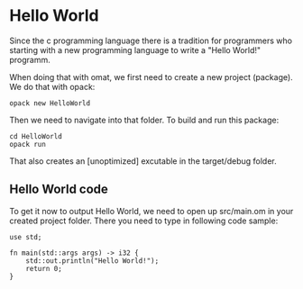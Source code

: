 # Hello World
Since the c programming language there is a tradition for programmers who starting with a new programming
language to write a "Hello World!" programm. 

When doing that with omat, we first need to create a new project (package). We do that with opack:
```
opack new HelloWorld
```
Then we need to navigate into that folder.
To build and run this package:
```
cd HelloWorld
opack run
```
That also creates an [unoptimized] excutable in the target/debug folder.

## Hello World code
To get it now to output Hello World, we need to open up src/main.om in your created project folder.
There you need to type in following code sample:
```
use std;

fn main(std::args args) -> i32 {
    std::out.println("Hello World!");
    return 0;
} 
```
